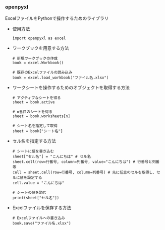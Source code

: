 ### openpyxl
ExcelファイルをPythonで操作するためのライブラリ

- 使用方法
  ```
  import openpyxl as excel
  ```

- ワークブックを用意する方法
  ```
  # 新規ワークブックの作成
  book = excel.Workbook()

  # 既存のExcelファイルの読み込み
  book = excel.load_workbook("ファイル名.xlsx")
  ```

- ワークシートを操作するためのオブジェクトを取得する方法
  ```
  # アクティブなシートを得る
  sheet = book.active

  # n番目のシートを得る
  sheet = book.worksheets[n]

  # シート名を指定して取得
  sheet = book["シート名"]
  ```

- セル名を指定する方法
  ```
  # シートに値を書き込む
  sheet["セル名"] = "こんにちは" # セル名
  sheet.cell(row=行番号, column=列番号, value="こんにちは") # 行番号と列番等
  cell = sheet.cell(row=行番号, column=列番号) # 先に任意のセルを取得し、セルに値を設定する
  cell.value = "こんにちは"

  # シートの値を読む
  print(sheet["セル名"])
  ```

- Excelファイルを保存する方法
  ```
  # Excelファイルへの書き込み
  book.save("ファイル名.xlsx")
  ```
